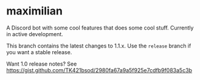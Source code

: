 # maximilian

A Discord bot with some cool features that does some cool stuff.
Currently in active development.

This branch contains the latest changes to 1.1.x.
Use the `release` branch if you want a stable release.

Want 1.0 release notes?
See https://gist.github.com/TK421bsod/2980fa67a9a5f925e7cdfb9f083a5c3b
